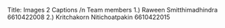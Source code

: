 Title: Images 2 Captions /n Team members
1.) Raween Smitthimadhindra 6610422008
2.) Kritchakorn Nitichoatpakin 6610422015
